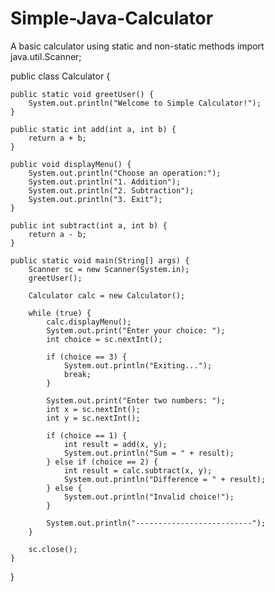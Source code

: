 # Simple-Java-Calculator
A basic calculator using static and non-static methods
import java.util.Scanner;

public class Calculator {

    public static void greetUser() {
        System.out.println("Welcome to Simple Calculator!");
    }

    public static int add(int a, int b) {
        return a + b;
    }

    public void displayMenu() {
        System.out.println("Choose an operation:");
        System.out.println("1. Addition");
        System.out.println("2. Subtraction");
        System.out.println("3. Exit");
    }

    public int subtract(int a, int b) {
        return a - b;
    }

    public static void main(String[] args) {
        Scanner sc = new Scanner(System.in);
        greetUser();

        Calculator calc = new Calculator();

        while (true) {
            calc.displayMenu();
            System.out.print("Enter your choice: ");
            int choice = sc.nextInt();

            if (choice == 3) {
                System.out.println("Exiting...");
                break;
            }

            System.out.print("Enter two numbers: ");
            int x = sc.nextInt();
            int y = sc.nextInt();

            if (choice == 1) {
                int result = add(x, y);
                System.out.println("Sum = " + result);
            } else if (choice == 2) {
                int result = calc.subtract(x, y);
                System.out.println("Difference = " + result);
            } else {
                System.out.println("Invalid choice!");
            }

            System.out.println("--------------------------");
        }

        sc.close();
    }
}

